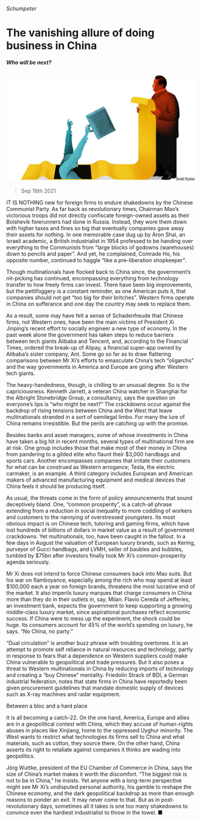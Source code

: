 ###### Schumpeter

# The vanishing allure of doing business in China 

##### Who will be next? 

![image](images/20210918_wbd000.jpg) 

> Sep 18th 2021 

IT IS NOTHING new for foreign firms to endure shakedowns by the Chinese Communist Party. As far back as revolutionary times, Chairman Mao’s victorious troops did not directly confiscate foreign-owned assets as their Bolshevik forerunners had done in Russia. Instead, they wore them down with higher taxes and fines so big that eventually companies gave away their assets for nothing. In one memorable case dug up by Aron Shai, an Israeli academic, a British industrialist in 1954 professed to be handing over everything to the Communists from “large blocks of godowns (warehouses) down to pencils and paper”. And yet, he complained, Comrade Ho, his opposite number, continued to haggle “like a pre-liberation shopkeeper”.

Though multinationals have flocked back to China since, the government’s nit-picking has continued, encompassing everything from technology transfer to how freely firms can invest. There have been big improvements, but the pettifoggery is a constant reminder, as one American puts it, that companies should not get “too big for their britches”. Western firms operate in China on sufferance and one day the country may seek to replace them.


As a result, some may have felt a sense of Schadenfreude that Chinese firms, not Western ones, have been the main victims of President Xi Jinping’s recent effort to socially engineer a new type of economy. In the past week alone the government has taken steps to reduce barriers between tech giants Alibaba and Tencent, and, according to the Financial Times, ordered the break-up of Alipay, a financial super-app owned by Alibaba’s sister company, Ant. Some go so far as to draw flattering comparisons between Mr Xi’s efforts to emasculate China’s tech “oligarchs” and the way governments in America and Europe are going after Western tech giants.

The heavy-handedness, though, is chilling to an unusual degree. So is the capriciousness. Kenneth Jarrett, a veteran China watcher in Shanghai for the Albright Stonebridge Group, a consultancy, says the question on everyone’s lips is “who might be next?” The crackdowns occur against the backdrop of rising tensions between China and the West that leave multinationals stranded in a sort of semilegal limbo. For many the lure of China remains irresistible. But the perils are catching up with the promise.

Besides banks and asset managers, some of whose investments in China have taken a big hit in recent months, several types of multinational firm are at risk. One group includes those that make most of their money in China from pandering to a gilded elite who flaunt their $3,000 handbags and sports cars. Another encompasses companies that irritate their customers for what can be construed as Western arrogance; Tesla, the electric carmaker, is an example. A third category includes European and American makers of advanced manufacturing equipment and medical devices that China feels it should be producing itself.

As usual, the threats come in the form of policy announcements that sound deceptively bland. One, “common prosperity”, is a catch-all phrase extending from a reduction in social inequality to more coddling of workers and customers to the nannying of overstressed youngsters. Its most obvious impact is on Chinese tech, tutoring and gaming firms, which have lost hundreds of billions of dollars in market value as a result of government crackdowns. Yet multinationals, too, have been caught in the fallout. In a few days in August the valuation of European luxury brands, such as Kering, purveyor of Gucci handbags, and LVMH, seller of baubles and bubbles, tumbled by $75bn after investors finally took Mr Xi’s common-prosperity agenda seriously.

Mr Xi does not intend to force Chinese consumers back into Mao suits. But his war on flamboyance, especially among the rich who may spend at least $100,000 each a year on foreign brands, threatens the most lucrative end of the market. It also imperils luxury marques that charge consumers in China more than they do in their outlets in, say, Milan. Flavio Cereda of Jefferies, an investment bank, expects the government to keep supporting a growing middle-class luxury market, since aspirational purchases reflect economic success. If China were to mess up the experiment, the shock could be huge. Its consumers account for 45% of the world’s spending on luxury, he says. “No China, no party.”

“Dual circulation” is another buzz phrase with troubling overtones. It is an attempt to promote self reliance in natural resources and technology, partly in response to fears that a dependence on Western suppliers could make China vulnerable to geopolitical and trade pressures. But it also poses a threat to Western multinationals in China by reducing imports of technology and creating a “buy Chinese” mentality. Friedolin Strack of BDI, a German industrial federation, notes that state firms in China have reportedly been given procurement guidelines that mandate domestic supply of devices such as X-ray machines and radar equipment.

Between a bloc and a hard place

It is all becoming a catch-22. On the one hand, America, Europe and allies are in a geopolitical contest with China, which they accuse of human-rights abuses in places like Xinjiang, home to the oppressed Uyghur minority. The West wants to restrict what technologies its firms sell to China and what materials, such as cotton, they source there. On the other hand, China asserts its right to retaliate against companies it thinks are wading into geopolitics.

Jörg Wuttke, president of the EU Chamber of Commerce in China, says the size of China’s market makes it worth the discomfort. “The biggest risk is not to be in China,” he insists. Yet anyone with a long-term perspective might see Mr Xi’s undisputed personal authority, his gamble to reshape the Chinese economy, and the dark geopolitical backdrop as more than enough reasons to ponder an exit. It may never come to that. But as in post-revolutionary days, sometimes all it takes is one too many shakedowns to convince even the hardiest industrialist to throw in the towel. ■

